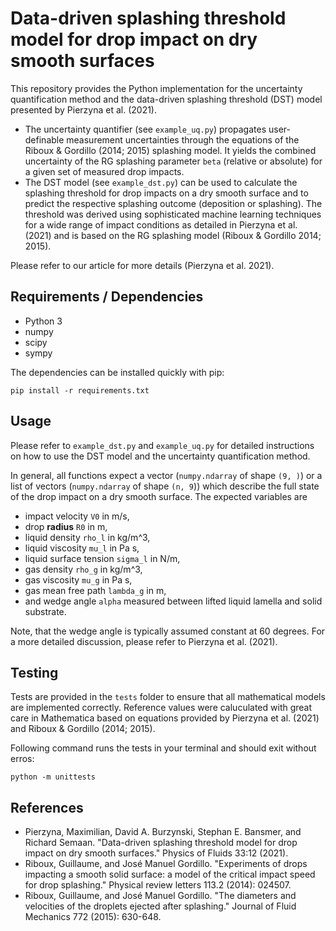 # Data-driven splashing threshold model for drop impact on dry smooth surfaces
This repository provides the Python implementation for the uncertainty quantification method and the data-driven splashing threshold (DST) model presented by Pierzyna et al. (2021). 

* The uncertainty quantifier (see `example_uq.py`) propagates user-definable measurement uncertainties through the equations of the Riboux & Gordillo (2014; 2015) splashing model. It yields the combined uncertainty of the RG splashing parameter `beta` (relative or absolute) for a given set of measured drop impacts.
* The DST model (see `example_dst.py`) can be used to calculate the splashing threshold for drop impacts on a dry smooth surface and to predict the respective splashing outcome (deposition or splashing). The threshold was derived using sophisticated machine learning techniques for a wide range of impact conditions as detailed in Pierzyna et al. (2021) and is based on the RG splashing model (Riboux & Gordillo 2014; 2015).

Please refer to our article for more details (Pierzyna et al. 2021).

## Requirements / Dependencies
* Python 3
* numpy
* scipy
* sympy

The dependencies can be installed quickly with pip:
```
pip install -r requirements.txt
```

## Usage
Please refer to `example_dst.py` and `example_uq.py` for detailed instructions on how to use the DST model and the uncertainty quantification method.

In general, all functions expect a vector (`numpy.ndarray` of shape `(9, )`) or a list of vectors (`numpy.ndarray` of shape `(n, 9`)) which describe the full state of the drop impact on a dry smooth surface. The expected variables are 
* impact velocity `V0` in m/s,
* drop **radius** `R0` in m,
* liquid density `rho_l` in kg/m^3,
* liquid viscosity `mu_l` in Pa s,
* liquid surface tension `sigma_l` in N/m,
* gas density `rho_g` in kg/m^3,
* gas viscosity `mu_g` in Pa s,
* gas mean free path `lambda_g` in m,
* and wedge angle `alpha` measured between lifted liquid lamella and solid substrate.

Note, that the wedge angle is typically assumed constant at 60 degrees. For a more detailed discussion, please refer to Pierzyna et al. (2021).

## Testing
Tests are provided in the `tests` folder to ensure that all mathematical models are implemented correctly. Reference values were caluculated with great care in Mathematica based on equations provided by Pierzyna et al. (2021) and Riboux & Gordillo (2014; 2015).

Following command runs the tests in your terminal and should exit without erros:
```
python -m unittests
```

## References
* Pierzyna, Maximilian, David A. Burzynski, Stephan E. Bansmer, and Richard Semaan. "Data-driven splashing threshold model for drop impact on dry smooth surfaces." Physics of Fluids 33:12 (2021).
* Riboux, Guillaume, and José Manuel Gordillo. "Experiments of drops impacting a smooth solid surface: a model of the critical impact speed for drop splashing." Physical review letters 113.2 (2014): 024507.
* Riboux, Guillaume, and José Manuel Gordillo. "The diameters and velocities of the droplets ejected after splashing." Journal of Fluid Mechanics 772 (2015): 630-648.
